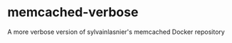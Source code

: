 memcached-verbose
=================

A more verbose version of sylvainlasnier's memcached Docker repository
